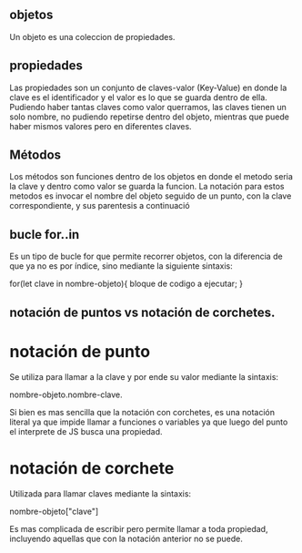 ## objetos

Un objeto es una coleccion de propiedades.

## propiedades

Las propiedades son un conjunto de claves-valor (Key-Value) en donde la clave es el identificador y el valor es lo que se guarda dentro de ella. Pudiendo haber tantas claves como valor querramos, las claves tienen un solo nombre, no pudiendo repetirse dentro del objeto, mientras que puede haber mismos valores pero en diferentes claves.

## Métodos

Los métodos son funciones dentro de los objetos en donde el metodo seria la clave y dentro como valor se guarda la funcion. La notación para estos metodos es invocar el nombre del objeto seguido de un punto, con la clave correspondiente, y sus parentesis a continuació

## bucle for..in

Es un tipo de bucle for que permite recorrer objetos, con la diferencia de que ya no es por índice, sino mediante la siguiente sintaxis:

for(let clave in nombre-objeto){
    bloque de codigo a ejecutar;
}

## notación de puntos vs notación de corchetes.

# notación de punto

Se utiliza para llamar a la clave y por ende su valor mediante la sintaxis:

nombre-objeto.nombre-clave.

Si bien es mas sencilla que la notación con corchetes, es una notación literal ya que impide llamar a funciones o variables ya que luego del punto el interprete de JS busca una propiedad.

# notación de corchete

Utilizada para llamar claves mediante la sintaxis:

nombre-objeto["clave"]

Es mas complicada de escribir pero permite llamar a toda propiedad, incluyendo aquellas que con la notación anterior no se puede.
